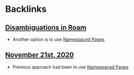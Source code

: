 
# Backlinks
## [Disambiguations in Roam](<Disambiguations in Roam.md>)
- Another option is to use [Namespaced Pages](<Namespaced Pages.md>)

## [November 21st, 2020](<November 21st, 2020.md>)
- Previous approach had been to use [Namespaced Pages](<Namespaced Pages.md>)

